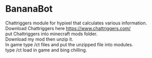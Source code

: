 # BananaBot
Chattriggers module for hypixel that calculates various information.  
Download Chattriggers here https://www.chattriggers.com/  
put Chattriggers into minecraft mods folder.  
Download my mod then unzip it.  
In game type /ct files and put the unzipped file into modules.  
type /ct load in game and bing chilling.  
